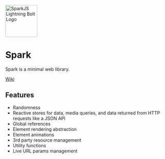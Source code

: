 <br/>
<img height="100" width="100" src="https://i.imgur.com/rTGqAIO.png" title="Spark" alt="SparkJS Lightning Bolt Logo"/>

# Spark

Spark is a minimal web library.

[Wiki](https://github.com/electrikmilk/spark/wiki)

## Features

- Randomness
- Reactive stores for data, media queries, and data returned from HTTP requests like a JSON API
- Global references
- Element rendering abstraction
- Element animations
- 3rd party resource management
- Utility functions
- Live URL params management
